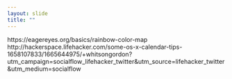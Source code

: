 ```yaml
---
layout: slide
title: ""
---
```


<section data-background-image="assets/images/Slide59.png" data-background-size="90%" data-background-position="center"></section>

<section markdown="1">  
https://eagereyes.org/basics/rainbow-color-map  
http://hackerspace.lifehacker.com/some-os-x-calendar-tips-1658107833/1665644975/+whitsongordon?utm_campaign=socialflow_lifehacker_twitter&utm_source=lifehacker_twitter&utm_medium=socialflow
</section>